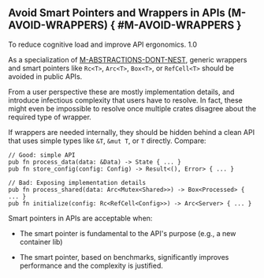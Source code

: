 ﻿<!-- Copyright (c) Microsoft Corporation. Licensed under the MIT license. -->

## Avoid Smart Pointers and Wrappers in APIs (M-AVOID-WRAPPERS) { #M-AVOID-WRAPPERS }

<why>To reduce cognitive load and improve API ergonomics.</why>
<version>1.0</version>

As a specialization of [M-ABSTRACTIONS-DONT-NEST], generic wrappers and smart pointers like
`Rc<T>`, `Arc<T>`, `Box<T>`, or `RefCell<T>` should be avoided in public APIs.

From a user perspective these are mostly implementation details, and introduce infectious complexity that users have to
resolve. In fact, these might even be impossible to resolve once multiple crates disagree about the required type of wrapper.

If wrappers are needed internally, they should be hidden behind a clean API that uses simple types like `&T`, `&mut T`, or `T` directly. Compare:

```rust,ignore
// Good: simple API
pub fn process_data(data: &Data) -> State { ... }
pub fn store_config(config: Config) -> Result<(), Error> { ... }

// Bad: Exposing implementation details
pub fn process_shared(data: Arc<Mutex<Shared>>) -> Box<Processed> { ... }
pub fn initialize(config: Rc<RefCell<Config>>) -> Arc<Server> { ... }
```

Smart pointers in APIs are acceptable when:

- The smart pointer is fundamental to the API's purpose (e.g., a new container lib)

- The smart pointer, based on benchmarks, significantly improves performance and the complexity is justified.

[M-ABSTRACTIONS-DONT-NEST]: /guidelines/libs/ux/#M-ABSTRACTIONS-DONT-NEST
